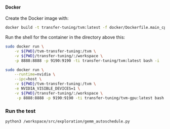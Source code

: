 #### Docker 

Create the Docker image with:

``` sh
docker build -t transfer-tuning/tvm:latest -f docker/Dockerfile.main_cpu . 
```

Run the shell for the container in the directory above this:

``` sh
sudo docker run \
    -v ${PWD}/tvm-transfer-tuning:/tvm \
    -v ${PWD}/transfer-tuning/:/workspace \
    -p 8888:8888 -p 9190:9190 -ti transfer-tuning/tvm:latest bash -i        
```


``` sh
sudo docker run \
    --runtime=nvidia \
    --ipc=host \
    -v ${PWD}/tvm-transfer-tuning:/tvm \
    -e NVIDIA_VISIBLE_DEVICES=1 \
    -v ${PWD}/transfer-tuning/:/workspace \
     -p 8888:8888 -p 9190:9190 -ti transfer-tuning/tvm-gpu:latest bash -i
```

### Run the test

``` sh
python3 /workspace/src/exploration/gemm_autoschedule.py

```
